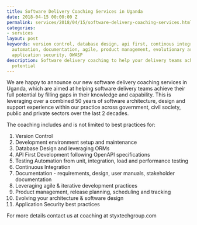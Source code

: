 ```yaml
---
title: Software Delivery Coaching Services in Uganda
date: 2018-04-15 00:00:00 Z
permalink: services/2018/04/15/software-delivery-coaching-services.html
categories:
- services
layout: post
keywords: version control, database design, api first, continous integration, test
  automation, documentation, agile, product management, evolutionary architecture,
  application security, OWASP
description: Software delivery coaching to help your delivery teams achieve their
  potential
---
```


We are happy to announce our new software delivery coaching services in Uganda, which are aimed at helping software delivery teams achieve their full potential by filling gaps in their knowledge and capability. This is leveraging over a combined 50 years of software architecture, design and support experience within our practice across government, civil society, public and private sectors over the last 2 decades.  

The coaching includes and is not limited to best practices for:
1. Version Control 
2. Development environment setup and maintenance
3. Database Design and leveraging ORMs
4. API First Development following OpenAPI specifications 
5. Testing Automation from unit, integration, load and performance testing 
6. Continuous Integration
7. Documentation - requirements, design, user manuals, stakeholder documentation
8. Leveraging agile & iterative development practices
9. Product management, release planning, scheduling and tracking 
10. Evolving your architecture & software design
11. Application Security best practices 

For more details contact us at coaching at styxtechgroup.com
